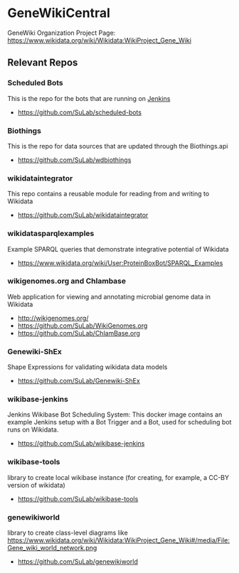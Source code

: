 # GeneWikiCentral
GeneWiki Organization
Project Page: https://www.wikidata.org/wiki/Wikidata:WikiProject_Gene_Wiki

## Relevant Repos
### Scheduled Bots
This is the repo for the bots that are running on [Jenkins](http://jenkins.sulab.org/)

* https://github.com/SuLab/scheduled-bots

### Biothings
This is the repo for data sources that are updated through the Biothings.api

* https://github.com/SuLab/wdbiothings

### wikidataintegrator
This repo contains a reusable module for reading from and writing to Wikidata

* https://github.com/SuLab/wikidataintegrator

### wikidatasparqlexamples
Example SPARQL queries that demonstrate integrative potential of Wikidata

* https://www.wikidata.org/wiki/User:ProteinBoxBot/SPARQL_Examples

### wikigenomes.org and Chlambase
Web application for viewing and annotating microbial genome data in Wikidata

* http://wikigenomes.org/
* https://github.com/SuLab/WikiGenomes.org
* https://github.com/SuLab/ChlamBase.org

### Genewiki-ShEx
Shape Expressions for validating wikidata data models

* https://github.com/SuLab/Genewiki-ShEx

### wikibase-jenkins
Jenkins Wikibase Bot Scheduling System: This docker image contains an example Jenkins setup with a Bot Trigger and a Bot, used for scheduling bot runs on Wikidata.

* https://github.com/SuLab/wikibase-jenkins

### wikibase-tools
library to create local wikibase instance (for creating, for example, a CC-BY version of wikidata)

* https://github.com/SuLab/wikibase-tools

### genewikiworld
library to create class-level diagrams like https://www.wikidata.org/wiki/Wikidata:WikiProject_Gene_Wiki#/media/File:Gene_wiki_world_network.png

* https://github.com/SuLab/genewikiworld
